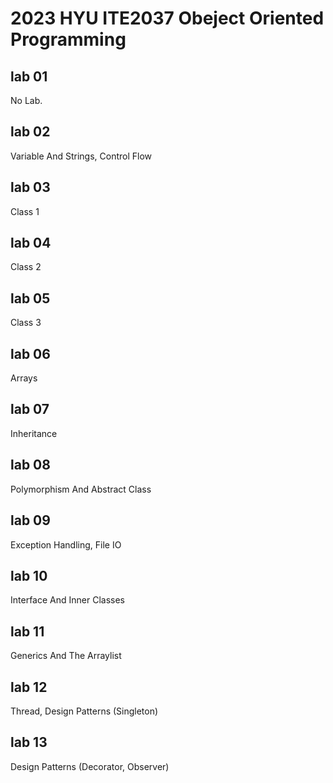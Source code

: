 # 2023 HYU ITE2037 Obeject Oriented Programming

## lab 01
No Lab.

## lab 02
Variable And Strings, Control Flow

## lab 03
Class 1

## lab 04
Class 2

## lab 05
Class 3

## lab 06
Arrays

## lab 07
Inheritance

## lab 08
Polymorphism And Abstract Class

## lab 09
Exception Handling, File IO

## lab 10
Interface And Inner Classes

## lab 11
Generics And The Arraylist

## lab 12
Thread, Design Patterns (Singleton)

## lab 13
Design Patterns (Decorator, Observer)

